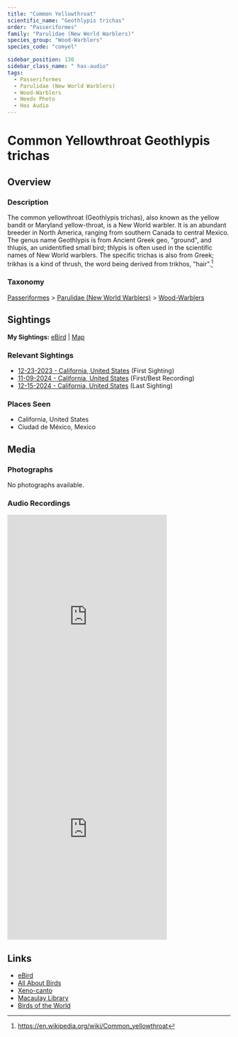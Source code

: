 ```yaml
---
title: "Common Yellowthroat"
scientific_name: "Geothlypis trichas"
order: "Passeriformes"
family: "Parulidae (New World Warblers)"
species_group: "Wood-Warblers"
species_code: "comyel"

sidebar_position: 130
sidebar_class_name: " has-audio"
tags: 
  - Passeriformes
  - Parulidae (New World Warblers)
  - Wood-Warblers
  - Needs Photo
  - Has Audio
---
```


# Common Yellowthroat <span className='sci_name'>Geothlypis trichas</span>

## Overview

### Description
The common yellowthroat (Geothlypis trichas), also known as the yellow bandit or Maryland yellow-throat, is a New World warbler. It is an abundant breeder in North America, ranging from southern Canada to central Mexico. The genus name Geothlypis is from Ancient Greek geo, "ground", and thlupis, an unidentified small bird; thlypis is often used in the scientific names of New World warblers. The specific  trichas is also from Greek; trikhas is a kind of thrush, the word being derived from trikhos, "hair".[^1]

[^1]: https://en.wikipedia.org/wiki/Common_yellowthroat

### Taxonomy
[Passeriformes](/tags/passeriformes) > [Parulidae (New World Warblers)](/tags/parulidae-new-world-warblers) > [Wood-Warblers](/tags/wood-warblers)


## Sightings

**My Sightings:** [eBird](https://ebird.org/lifelist?r=world&time=life&spp=comyel) | [Map](/map?species_code=comyel)

### Relevant Sightings

* [12-23-2023 - California, United States](https://ebird.org/checklist/S157058117) (First Sighting)
* [11-09-2024 - California, United States](https://ebird.org/checklist/S202974271) (First/Best Recording)
* [12-15-2024 - California, United States](https://ebird.org/checklist/S205522237) (Last Sighting)

### Places Seen

* California, United States
* Ciudad de México, Mexico



## Media
### Photographs
No photographs available.

### Audio Recordings
<iframe src="https://macaulaylibrary.org/asset/626557707/embed" width="360" height="480" frameborder="0" allowfullscreen></iframe>
<iframe src="https://macaulaylibrary.org/asset/626485734/embed" width="360" height="480" frameborder="0" allowfullscreen></iframe>

## Links
* [eBird](https://ebird.org/species/comyel) 
* [All About Birds](https://www.allaboutbirds.org/guide/comyel) 
* [Xeno-canto](https://www.xeno-canto.org/species/geothlypis-trichas) 
* [Macaulay Library](https://search.macaulaylibrary.org/catalog?taxonCode=comyel&sort=rating_rank_desc)
* [Birds of the World](https://birdsoftheworld.org/bow/species/comyel)

